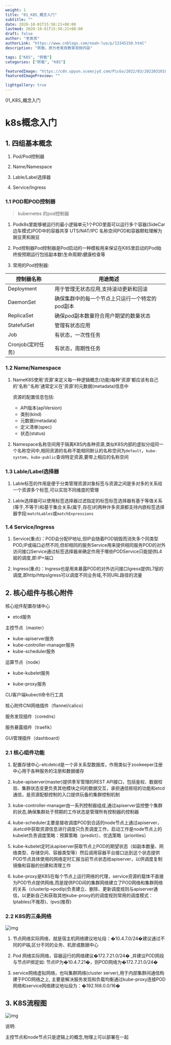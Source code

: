 ```yaml
---
weight: 1
title: "01_K8S_概念入门"
subtitle: ""
date: 2020-10-01T15:58:21+08:00
lastmod: 2020-10-01T15:58:21+08:00
draft: false
author: "老男孩"
authorLink: "https://www.cnblogs.com/noah-luo/p/13345150.html"
description: "转载，原为老男孩教育视频内容"

tags: ["K8S", "转载"]
categories: ["转载", "K8S"]

featuredImage: "https://cdn.upyun.scemsjyd.com/PicGo/2022/03/20220310183424.png"
featuredImagePreview: ""

lightgallery: true
---
```


01_K8S_概念入门
<!--more-->

# k8s概念入门


## 1. 四组基本概念

1. Pod/Pod控制器

2. Name/Namespace

3. Lable/Label选择器

4. Service/Ingress

###  1.1 POD和POD控制器

> kubernetes 的pod控制器

1. Podk8s里能够被运行的最小逻辑单元1个POD里面可以运行多个容器(SideCar 边车模式)POD中的容器共享 UTS/NAT/IPC 名称空间POD和容器颗粒理解为豌豆荚和豌豆

2. Pod控制器Pod控制器是Pod启动的一种模板用来保证在K8S里启动的Pod始终按预期运行包括副本数\生命周期\健康检查等

3. 常用的Pod控制器:

| 控制器名称        | 用途简述                                        |
| ----------------- | ----------------------------------------------- |
| Deployment        | 用于管理无状态应用,支持滚动更新和回滚           |
| DaemonSet         | 确保集群中的每一个节点上只运行一个特定的pod副本 |
| ReplicaSet        | 确保pod副本数量符合用户期望的数量状态           |
| StatefulSet       | 管理有状态应用                                  |
| Job               | 有状态，一次性任务                              |
| Cronjob(定时任务) | 有状态，周期性任务                              |

###  1.2 Name/Namespace

1. NameK8S使用'资源'来定义每一种逻辑概念(功能)每种'资源'都应该有自己的'名称''名称'通常定义在'资源'的元数据(metadata)信息中

   资源的配置信息包括:

   - API版本(apiVersion)
   - 类别(kind)
   - 元数据(metadata)
   - 定义清单(spec)
   - 状态(status)

2. Namespace名称空间用于隔离K8S内各种资源,类似K8S内部的虚拟分组同一个名称空间中,相同资源的名称不能相同默认的名称空间为`default`，`kube-system`，`kube-public`查询特定资源,要带上相应的名称空间

###  1.3 Lable/Label选择器

1. Lable标签的作用是便于分类管理资源对象标签与资源之间是多对多的关系给一个资源多个标签,可以实现不同维度的管理

2. Lable选择器可以使用标签选择器过滤指定的标签标签选择器有基于等值关系(等于,不等于)和基于集合关系(属于,存在)的两种许多资源都支持内嵌标签选择器字段:`matchLables`或`matchExpressions`

###  1.4 Service/Ingress

1. Service(重点)：POD会分配IP地址,但IP会随着POD销毁而消失多个同类型POD,IP或端口必然不同,但却相同的服务Service用来提供相同服务POD的对外访问接口Service通过标签选择器来确定作用于哪些PODService只能提供L4层的调度,即:IP+端口

2. Ingress(重点)：Ingress也是用来暴露POD的对外访问接口Igress提供L7层的调度,即http/httpsIgress可以调度不同业务域,不同URL路径的流量

## 2. 核心组件与核心附件

核心组件配置存储中心

- etcd服务

主控节点（master）

- kube-apiserver服务
- kube-controller-manager服务
- kube-scheduler服务

运算节点（node）

- kube-kubelet服务

- kube-proxy服务

CLI客户端kubectl命令行工具

核心附件CNI网络插件（flannel/calico）

服务发现插件（coredns）

服务暴露插件（traefik）

GUI管理插件（dashboard）

###  2.1 核心组件功能

1. 配置存储中心-etcdetcd是一个非关系型数据库，作用类似于zookeeper注册中心用于各种服务的注册和数据缓存

2. kube-apiserver(master)提供季军管理的REST API接口，包括鉴权、数据校验、集群状态变更负责其他模块之间的数据交互，承担通信枢纽的功能和etcd通信，是资源配额控制的入口提供玩备的集群控制机制

3. kube-controller-manager由一系列控制器组成,通过apiserver监控整个集群的状态,确保集群处于预期的工作状态是管理所有控制器的控制器

4. kube-scheduler主要是接收调度POD到合适的node节点上通过apiserver，从etcd中获取资源信息进行调度只负责调度工作，启动工作是node节点上的kubelet负责调度策略：预算策略（predict）、优选策略（priorities）

5. kube-kubelet定时从apiserver获取节点上POD的期望状态（如副本数量、网络类型、存储空间、容器类型等）然后调用容器平台接口达到这个状态提供POD节点具体使用的网络定时汇报当前节点状态给apiserver，以供调度复制镜像和容器的创建和清理工作

6. kube-proxy是K8S在每个节点上运行网络的代理，service资源的载体不直接为POD节点提供网络,而是提供POD间的集群网络建立了POD网络和集群网络的关系（clusterIp->podIp)负责建立、删除、更新调度规则与apiserver通信，以更新自己和获取其他kube-proxy的的调度规则常用的调度模式：Iptables(不推荐)、Ipvs(推荐)

###  2.2 K8S的三条网络

![img](https://cdn.upyun.scemsjyd.com/PicGo/2022/03/1610091667294-c229f4bb-88ed-480d-b865-49ffad828651.png)

1. 节点网络实际网络，就是宿主机网络建议地址段：�10.4.7.0/24�建议通过不同的IP端,区分不同的业务、机房或数据中心

2. Pod 网络实际网络，容器运行的网络建议�172.7.21.0/24� ,并建议POD网段与节点IP绑定如: 节点IP为�10.4.7.21�，则POD网络为�172.7.21.0/24�

3. service网络虚拟网络，也叫集群网络(cluster server),用于内部集群间通信构建于POD网络之上, 主要是解决服务发现和负载均衡通过kube-proxy连接POD网络和service网络建议地址段为：�192.168.0.0/16�



##  3. K8S流程图

![img](https://cdn.upyun.scemsjyd.com/PicGo/2022/03/1610091667301-c91e26c5-de30-46f2-ba82-be8e19f34bf6.png)

说明:

主控节点和node节点只是逻辑上的概念,物理上可以部署在一起